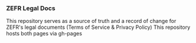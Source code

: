 ### ZEFR Legal Docs
This repository serves as a source of truth and a record of change for ZEFR's legal documents (Terms of Service & Privacy Policy)
This repository hosts both pages via gh-pages
